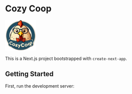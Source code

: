 # Cozy Coop

<img src="./public/cozycoop.png" height=100/>

This is a Next.js project bootstrapped with `create-next-app`.

## Getting Started

First, run the development server:
